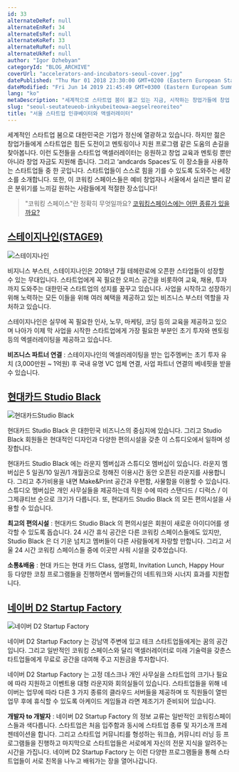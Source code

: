 ```yaml
---
id: 33
alternateDeRef: null
alternateEnRef: 34
alternateEsRef: null
alternateKoRef: 33
alternateRuRef: null
alternateUkRef: null
author: "Igor Dzhebyan"
categoryId: "BLOG_ARCHIVE"
coverUrl: "accelerators-and-incubators-seoul-cover.jpg"
datePublished: "Thu Mar 01 2018 23:30:00 GMT+0200 (Eastern European Standard Time)"
dateModified: "Fri Jun 14 2019 21:45:49 GMT+0300 (Eastern European Summer Time)"
lang: "ko"
metaDescription: "세계적으로 스타트업 붐이 불고 있는 지금, 시작하는 창업가들에 창업 교육, 멘토링, 창업 자금까지 지원이 가능한 스타트업 인큐베이터 및 액셀러레이터가 주목받고 있습니다. 젊은 사업가들을 서포팅해주는 서울 코워킹 스페이스 세 장소를 소개해드립니다."
slug: "seoul-seutateueob-inkyubeiteowa-aegselreoreiteo"
title: "서울 스타트업 인큐베이터와 액셀러레이터"
---
```


세계적인 스타트업 붐으로 대한민국은 기업가 정신에 열광하고 있습니다. 하지만 젊은 창업가들에게 스타트업은 힘든 도전이고 멘토링이나 지원 프로그램 같은 도움의 손길을 찾아봅니다. 이런 도전들을 스타트업 액셀러레이터는 응원하고 창업 교육과 멘토링 뿐만 아니라 창업 자금도 지원해 줍니다. 그리고 ‘andcards Spaces’도 이 장소들을 사용하는 스타트업들 중 한 곳입니다. 스타트업들이 스스로 힘을 기를 수 있도록 도와주는 세장소를 소개합니다. 또한, 이 코워킹 스페이스들은 예비 창업자나 서울에서 실리콘 밸리 같은 분위기를 느끼길 원하는 사람들에게 적절한 장소입니다!

> "코워킹 스페이스"란 정확히 무엇일까요? [코워킹스페이스에는 어떤 종류가 있을까요?](https://andcards.com/ko/blog/archive/koweoking-seupeiseuneun-mueosinga)

## [스테이지나인(STAGE9)](https://www.stage9.co.kr/)

![스테이지나인](https://s3.ap-northeast-2.amazonaws.com/blogs.andcards.com/accelerators-and-incubators-seoul-stage9.png|height=645,width=1001)

비지니스 부스터, 스테이지나인은 2018년 7월 테헤란로에 오픈한 스타업들이 성장할 수 있는 무대입니다. 스타트업에게 꼭 필요한 오피스 공간을 비롯하여 교육, 채용, 투자까지 도와주는 대한민국 스타트업의 성지를 꿈꾸고 있습니다. 사업을 시작하고 성장하기 위해 노력하는 모든 이들을 위해 여러 혜택을 제공하고 있는 비즈니스 부스터 역할을 자처하고 있습니다.

스테이지나인은 실무에 꼭 필요한 인사, 노무, 마케팅, 코딩 등의 교육을 제공하고 있으며 나아가 이제 막 사업을 시작한 스타트업에게 가장 필요한 부분인 초기 투자와 멘토링 등의 엑셀러레이팅을 제공하고 있습니다.

**비즈니스 파트너 연결** : 스테이지나인의 엑셀러레이팅을 받는 입주멤버는 초기 투자 유치 (3,000만원 ~ 1억원) 후 국내 유명 VC 업체 연결, 사업 파트너 연결의 베네핏을 받을 수 있습니다.

## [현대카드 Studio Black](https://studioblack.hyundaicard.com)

![현대카드Studio Black](https://s3.ap-northeast-2.amazonaws.com/blogs.andcards.com/accelerators-and-incubators-seoul-photo_HCS.jpg|height=600,width=900)

현대카드 Studio Black 은 대한민국 비즈니스의 중심지에 있습니다. 그리고 Studio Black 회원들은 현대적인 디자인과 다양한 편의시설을 갖춘 이 스튜디오에서 일하며 성장합니다.

현대카드 Studio Black 에는 라운지 멤버십과 스튜디오 멤버십이 있습니다. 라운지 멤버십은 5 일권/10 일권/1 개월권으로 정해진 이용시간 동안 오픈된 라운지를 사용합니다. 그리고 추가비용을 내면 Make&Print 공간과 우편함, 사물함을 이용할 수 있습니다. 스튜디오 멤버십은 개인 사무실들을 제공하는데 직원 수에 따라 스탠다드 / 디럭스 / 이그제큐티브 순으로 크기가 다릅니다. 또, 현대카드 Studio Black 의 모든 편의시설을 사용할 수 있습니다.

**최고의 편의시설** : 현대카드 Studio Black 의 편의시설은 회원이 새로운 아이디어를 생각할 수 있도록 돕습니다. 24 시간 휴식 공간은 다른 코워킹 스페이스들에도 있지만, Studio Black 은 더 기운 넘치고 멤버들이 다른 사람들에게 자랑할 만합니다. 그리고 서울 24 시간 코워킹 스페이스들 중에 이곳만 샤워 시설을 갖추었습니다.

**소통&배움** : 현대 카드는 현대 카드 Class, 설명회, Invitation Lunch, Happy Hour 등 다양한 코칭 프로그램들을 진행하면서 멤버들간의 네트워크와 시너지 효과를 지원합니다.

## [네이버 D2 Startup Factory](http://www.d2startup.com/)

![네이버 D2 Startup Factory](https://s3.ap-northeast-2.amazonaws.com/blogs.andcards.com/accelerators-and-incubators-seoul-photo_naver_d2.jpg|height=600,width=900)

네이버 D2 Startup Factory 는 강남역 주변에 있고 테크 스타트업들에게는 꿈의 공간입니다. 그리고 일반적인 코워킹 스페이스와 달리 액셀러레이터로 미래 기술력을 갖춘스타트업들에게 무료로 공간을 대여해 주고 지원금을 투자합니다.

네이버 D2 Startup Factory 는 고정 데스크나 개인 사무실을 스타트업의 크기나 필요에 따라 지원하고 이벤트용 대형 라운지와 회의실들이 있습니다. 스타트업들을 위해 네이버는 업무에 따라 다른 3 가지 종류의 클라우드 서버들을 제공하며 또 직원들이 열띤 업무 후에 휴식할 수 있도록 아케이드 게임들과 라면 제조기가 준비되어 있습니다.

**개발자 to 개발자** : 네이버 D2 Startup Factory 의 정보 교류는 일반적인 코워킹스페이스들과 색다릅니다. 스타트업은 처음 입주함과 동시에 스타트업 종류 및 자기소개 프레젠테이션을 합니다. 그리고 스타트업 커뮤니티를 형성하는 워크숍, 커뮤니티 러닝 등 프로그램들을 진행하고 마지막으로 스타트업들은 서로에게 자신의 전문 지식을 알려주는 시간을 가집니다. 네이버 D2 Startup Factory 는 이런 다양한 프로그램들을 통해 스타트업들이 서로 친목을 나누고 배워가는 장을 열어나갑니다.
